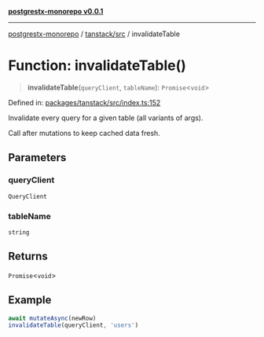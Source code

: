 [**postgrestx-monorepo v0.0.1**](../../../README.md)

---

[postgrestx-monorepo](../../../README.md) / [tanstack/src](../README.md) / invalidateTable

# Function: invalidateTable()

> **invalidateTable**(`queryClient`, `tableName`): `Promise`\<`void`\>

Defined in: [packages/tanstack/src/index.ts:152](https://github.com/samuelagm/postgrestx/blob/7b606dc406c6da40c0579c7268eb7cd998b69db8/packages/tanstack/src/index.ts#L152)

Invalidate every query for a given table (all variants of args).

Call after mutations to keep cached data fresh.

## Parameters

### queryClient

`QueryClient`

### tableName

`string`

## Returns

`Promise`\<`void`\>

## Example

```ts
await mutateAsync(newRow)
invalidateTable(queryClient, 'users')
```
